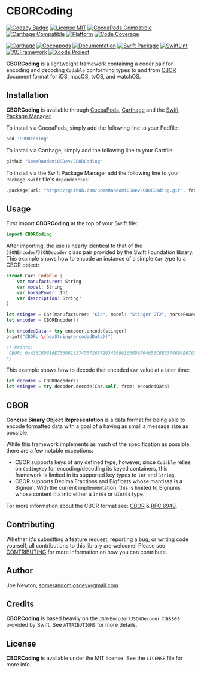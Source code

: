 # CBORCoding

[![Codacy Badge](https://api.codacy.com/project/badge/Grade/d30d31c29f17449481b97a04610ff5b9)](https://app.codacy.com/app/SomeRandomiOSDev/CBORCoding?utm_source=github.com&utm_medium=referral&utm_content=SomeRandomiOSDev/CBORCoding&utm_campaign=Badge_Grade_Dashboard)
[![License MIT](https://img.shields.io/cocoapods/l/CBORCoding.svg)](https://cocoapods.org/pods/CBORCoding)
[![CocoaPods Compatible](https://img.shields.io/cocoapods/v/CBORCoding.svg)](https://cocoapods.org/pods/CBORCoding) 
[![Carthage Compatible](https://img.shields.io/badge/Carthage-compatible-4BC51D.svg?style=flat)](https://github.com/Carthage/Carthage) 
[![Platform](https://img.shields.io/cocoapods/p/CBORCoding.svg)](https://cocoapods.org/pods/CBORCoding)
[![Code Coverage](https://codecov.io/gh/SomeRandomiOSDev/CBORCoding/branch/master/graph/badge.svg)](https://codecov.io/gh/SomeRandomiOSDev/CBORCoding)

[![Carthage](https://github.com/SomeRandomiOSDev/CBORCoding/actions/workflows/carthage.yml/badge.svg)](https://github.com/SomeRandomiOSDev/CBORCoding/actions/workflows/carthage.yml)
[![Cocoapods](https://github.com/SomeRandomiOSDev/CBORCoding/actions/workflows/cocoapods.yml/badge.svg)](https://github.com/SomeRandomiOSDev/CBORCoding/actions/workflows/cocoapods.yml)
[![Documentation](https://github.com/SomeRandomiOSDev/CBORCoding/actions/workflows/documentation.yml/badge.svg)](https://github.com/SomeRandomiOSDev/CBORCoding/actions/workflows/documentation.yml)
[![Swift Package](https://github.com/SomeRandomiOSDev/CBORCoding/actions/workflows/swift-package.yml/badge.svg)](https://github.com/SomeRandomiOSDev/CBORCoding/actions/workflows/swift-package.yml)
[![SwiftLint](https://github.com/SomeRandomiOSDev/CBORCoding/actions/workflows/swiftlint.yml/badge.svg)](https://github.com/SomeRandomiOSDev/CBORCoding/actions/workflows/swiftlint.yml)
[![XCFramework](https://github.com/SomeRandomiOSDev/CBORCoding/actions/workflows/xcframework.yml/badge.svg)](https://github.com/SomeRandomiOSDev/CBORCoding/actions/workflows/xcframework.yml)
[![Xcode Project](https://github.com/SomeRandomiOSDev/CBORCoding/actions/workflows/xcodebuild.yml/badge.svg)](https://github.com/SomeRandomiOSDev/CBORCoding/actions/workflows/xcodebuild.yml)

**CBORCoding** is a lightweight framework containing a coder pair for encoding and decoding `Codable` conforming types to and from [CBOR](https://cbor.io) document format for iOS, macOS, tvOS, and watchOS.

## Installation

**CBORCoding** is available through [CocoaPods](https://cocoapods.org), [Carthage](https://github.com/Carthage/Carthage) and the [Swift Package Manager](https://swift.org/package-manager/). 

To install via CocoaPods, simply add the following line to your Podfile:

```ruby
pod 'CBORCoding'
```

To install via Carthage, simply add the following line to your Cartfile:

```ruby
github "SomeRandomiOSDev/CBORCoding"
```

To install via the Swift Package Manager add the following line to your `Package.swift` file's `dependencies`:

```swift
.package(url: "https://github.com/SomeRandomiOSDev/CBORCoding.git", from: "1.0.0")
```

## Usage

First import **CBORCoding** at the top of your Swift file:

```swift
import CBORCoding
```

After importing, the use is nearly identical to that of the `JSONEncoder`/`JSONDecoder` class pair provided by the Swift Foundation library. This example shows how to encode an instance of a simple `Car` type to a CBOR object: 

```swift
struct Car: Codable {
    var manufacturer: String
    var model: String
    var horsePower: Int
    var description: String?
}

let stinger = Car(manufacturer: "Kia", model: "Stinger GT2", horsePower: 365, description: nil)  
let encoder = CBOREncoder()

let encodedData = try encoder.encode(stinger)
print("CBOR: \(hexString(encodedData))")

/* Prints:
 CBOR: 0xA36C6D616E756661637475726572634B6961656D6F64656C6B5374696E676572204754326A686F727365506F77657219016D
*/
```

This example shows how to decode that encoded `Car` value at a later time: 

```swift
let decoder = CBORDecoder()
let stinger = try decoder.decode(Car.self, from: encodedData)
```

## CBOR

**Concise Binary Object Representation** is a data format for being able to encode formatted data with a goal of a having as small a message size as possible.

While this framework implements as much of the specification as possible, there are a few notable exceptions:

* CBOR supports keys of any defined type, however, since `Codable` relies on `CodingKey` for encoding/decoding its keyed containers, this framework is limited in its supported key types to `Int` and `String`.
* CBOR supports DecimalFractions and Bigfloats whose mantissa is a Bignum. With the current implementation, this is limited to Bignums whose content fits into either a `Int64` or `UInt64` type.

For more information about the CBOR format see: [CBOR](https://cbor.io) & [RFC 8949](https://datatracker.ietf.org/doc/html/rfc8949).

## Contributing

Whether it's submitting a feature request, reporting a bug, or writing code yourself, all contributions to this library are welcome! Please see [CONTRIBUTING](.github/CONTRIBUTING.md) for more information on how you can contribute.

## Author

Joe Newton, somerandomiosdev@gmail.com

## Credits

**CBORCoding** is based heavily on the `JSONEncoder`/`JSONDecoder` classes provided by Swift. See `ATTRIBUTIONS` for more details.

## License

**CBORCoding** is available under the MIT license. See the `LICENSE` file for more info.
